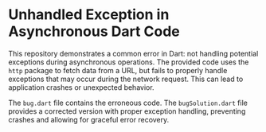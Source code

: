 # Unhandled Exception in Asynchronous Dart Code

This repository demonstrates a common error in Dart: not handling potential exceptions during asynchronous operations.  The provided code uses the `http` package to fetch data from a URL, but fails to properly handle exceptions that may occur during the network request. This can lead to application crashes or unexpected behavior.

The `bug.dart` file contains the erroneous code.  The `bugSolution.dart` file provides a corrected version with proper exception handling, preventing crashes and allowing for graceful error recovery.